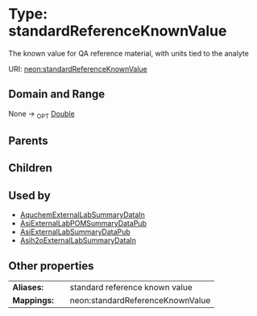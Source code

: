 
# Type: standardReferenceKnownValue


The known value for QA reference material, with units tied to the analyte

URI: [neon:standardReferenceKnownValue](https://data.neonscience.org/standardReferenceKnownValue)


## Domain and Range

None ->  <sub>OPT</sub> [Double](types/Double.md)

## Parents


## Children


## Used by

 * [AquchemExternalLabSummaryDataIn](AquchemExternalLabSummaryDataIn.md)
 * [AsiExternalLabPOMSummaryDataPub](AsiExternalLabPOMSummaryDataPub.md)
 * [AsiExternalLabSummaryDataPub](AsiExternalLabSummaryDataPub.md)
 * [Asih2oExternalLabSummaryDataIn](Asih2oExternalLabSummaryDataIn.md)

## Other properties

|  |  |  |
| --- | --- | --- |
| **Aliases:** | | standard reference known value |
| **Mappings:** | | neon:standardReferenceKnownValue |

